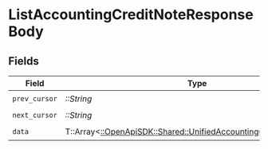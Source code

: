 # ListAccountingCreditNoteResponseBody


## Fields

| Field                                                                                                                         | Type                                                                                                                          | Required                                                                                                                      | Description                                                                                                                   |
| ----------------------------------------------------------------------------------------------------------------------------- | ----------------------------------------------------------------------------------------------------------------------------- | ----------------------------------------------------------------------------------------------------------------------------- | ----------------------------------------------------------------------------------------------------------------------------- |
| `prev_cursor`                                                                                                                 | *::String*                                                                                                                    | :heavy_check_mark:                                                                                                            | N/A                                                                                                                           |
| `next_cursor`                                                                                                                 | *::String*                                                                                                                    | :heavy_check_mark:                                                                                                            | N/A                                                                                                                           |
| `data`                                                                                                                        | T::Array<[::OpenApiSDK::Shared::UnifiedAccountingCreditnoteOutput](../../models/shared/unifiedaccountingcreditnoteoutput.md)> | :heavy_check_mark:                                                                                                            | N/A                                                                                                                           |